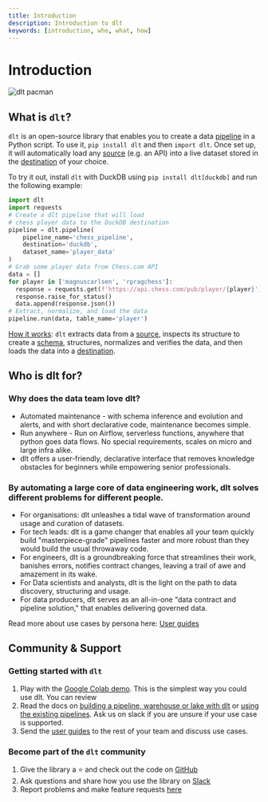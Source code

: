 ```yaml
---
title: Introduction
description: Introduction to dlt
keywords: [introduction, who, what, how]
---
```


# Introduction

![dlt pacman](/img/dlt-pacman.gif)

## What is `dlt`?

`dlt` is an open-source library that enables you to create a data [pipeline](./general-usage/glossary.md#pipeline) in a Python script. To use it, `pip install dlt` and then `import dlt`. Once set up, it will automatically load any [source](./general-usage/glossary.md#source) (e.g. an API) into a live dataset stored in the [destination](./general-usage/glossary.md#destination) of your choice.

To try it out, install `dlt` with DuckDB using `pip install dlt[duckdb]` and run the following example:
```python
import dlt
import requests
# Create a dlt pipeline that will load
# chess player data to the DuckDB destination
pipeline = dlt.pipeline(
    pipeline_name='chess_pipeline',
    destination='duckdb',
    dataset_name='player_data'
)
# Grab some player data from Chess.com API
data = []
for player in ['magnuscarlsen', 'rpragchess']:
  response = requests.get(f'https://api.chess.com/pub/player/{player}')
  response.raise_for_status()
  data.append(response.json())
# Extract, normalize, and load the data
pipeline.run(data, table_name='player')
```

[How it works](./reference/explainers/how-dlt-works.md): `dlt` extracts data from a [source](./general-usage/glossary.md#source), inspects its structure to create a [schema](general-usage/glossary.md#schema), structures, normalizes and verifies the data,
and then loads the data into a [destination](./general-usage/glossary.md#destination).

## Who is dlt for?


### Why does the data team love dlt?
* Automated maintenance - with schema inference and evolution and alerts, and with short declarative code, maintenance becomes simple.
* Run anywhere - Run on Airflow, serverless functions, anywhere that python goes data flows. No special requirements, scales on micro and large infra alike.
* dlt offers a user-friendly, declarative interface that removes knowledge obstacles for beginners while empowering senior professionals.

### By automating a large core of data engineering work, dlt solves different problems for different people.
- For organisations: dlt unleashes a tidal wave of transformation around usage and curation of datasets.
- For tech leads: dlt is a game changer that enables all your team quickly build "masterpiece-grade" pipelines faster and more robust than they would build the usual throwaway code.
- For engineers, dlt is a groundbreaking force that streamlines their work, banishes errors, notifies contract changes, leaving a trail of awe and amazement in its wake.
- For Data scientists and analysts, dlt is the light on the path to data discovery, structuring and usage.
- For data producers, dlt serves as an all-in-one "data contract and pipeline solution," that enables delivering governed data.

Read more about use cases by persona here: [User guides](user-guides)

## Community & Support

### Getting started with `dlt`

1. Play with the [Google Colab demo](https://colab.research.google.com/drive/1NfSB1DpwbbHX9_t5vlalBTf13utwpMGx?usp=sharing). This is the simplest way you could use dlt. You can review
2. Read the docs on [building a pipeline, warehouse or lake with dlt](getting-started) or [using the existing pipelines](dlt-ecosystem/verified-sources). Ask us on slack if you are unsure if your use case is supported.
3. Send the [user guides](user-guides) to the rest of your team and discuss use cases.

### Become part of the `dlt` community
1. Give the library a ⭐ and check out the code on [GitHub](https://github.com/dlt-hub/dlt)
2. Ask questions and share how you use the library on [Slack](https://join.slack.com/t/dlthub-community/shared_invite/zt-1slox199h-HAE7EQoXmstkP_bTqal65g)
3. Report problems and make feature requests [here](https://github.com/dlt-hub/dlt/issues/new)